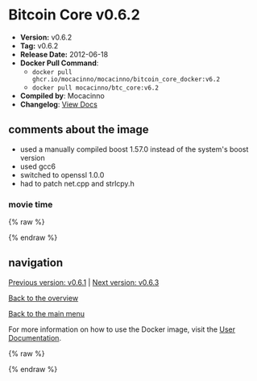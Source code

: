 # Bitcoin Core v0.6.2

- **Version:** v0.6.2
- **Tag:** v0.6.2
- **Release Date:** 2012-06-18
- **Docker Pull Command**:
  - `docker pull ghcr.io/mocacinno/mocacinno/bitcoin_core_docker:v6.2`
  - `docker pull mocacinno/btc_core:v6.2`
- **Compiled by**: Mocacinno
- **Changelog**: [View Docs](https://github.com/bitcoin/bitcoin/tree/v0.6.2/doc)

## comments about the image

- used a manually compiled boost 1.57.0 instead of the system's boost version
- used gcc6
- switched to openssl 1.0.0
- had to patch net.cpp and strlcpy.h

### movie time

{% raw %}
<link rel="stylesheet" href="https://mocacinno.com/asciinema-player.css">
   <div id="fullnode"></div>
   <script src="https://mocacinno.com/asciinema-player.min.js"></script>
   <script>
      AsciinemaPlayer.create('./casts/v0.6.2.cast', document.getElementById('fullnode'));
   </script>
{% endraw %}

## navigation

[Previous version: v0.6.1](./v6.1.md) | [Next version: v0.6.3](./v6.3.md)

[Back to the overview](./Readme.md)

[Back to the main menu](../Readme.md)

For more information on how to use the Docker image, visit the [User Documentation](../userdocs/Readme.md).

<!-- Google tag (gtag.js) -->
{% raw %}
<script async src="https://www.googletagmanager.com/gtag/js?id=G-BPC6NC6FF9"></script>
<script>
  window.dataLayer = window.dataLayer || [];
  function gtag(){dataLayer.push(arguments);}
  gtag('js', new Date());
  gtag('config', 'G-BPC6NC6FF9');
</script>
{% endraw %}

